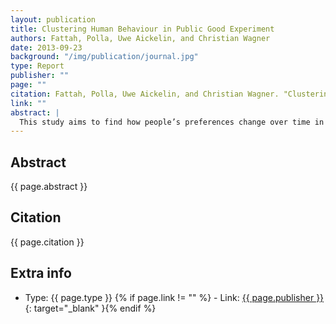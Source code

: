 ```yaml
---
layout: publication
title: Clustering Human Behaviour in Public Good Experiment
authors: Fattah, Polla, Uwe Aickelin, and Christian Wagner
date: 2013-09-23
background: "/img/publication/journal.jpg"
type: Report
publisher: ""
page: ""
citation: Fattah, Polla, Uwe Aickelin, and Christian Wagner. "Clustering Human Behaviour in Public Good Experiment" a First Year Report of PhD (2013).
link: ""
abstract: |
  This study aims to find how people’s preferences change over time in public good games by clustering subjects into multiple groups of preference according to their behaviour inside an experimental game. After collecting data based on separate segments of time and clustering each segment individually the difference between any two segments is measured using three different methods firs is considering clusters as groups and subjects as members in these groups then by intersecting these groups we can obtain changes percentage between any two clusters. Second method is by using area under the curve to find the agreement of people inside the same clusters. Third method is by using external cluster validity indices to measure similarities between two groups of clusters. till now the most promising method is area under the curve as it provides simple single number to show differences and it has obvious performance over two other techniques.
---
```


## Abstract

{{ page.abstract }}

## Citation

{{ page.citation }}

## Extra info

- Type: {{ page.type }}
{% if page.link != "" %} - Link: [ {{ page.publisher }} ]({{page.link}}){: target="\_blank" }{% endif %}
